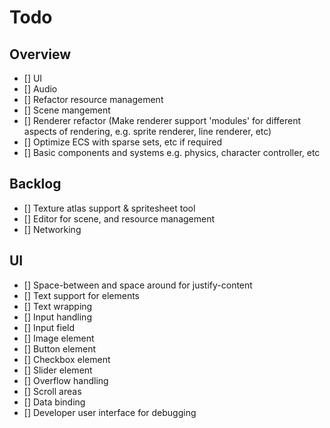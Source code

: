 # Todo

## Overview
- [] UI
- [] Audio
- [] Refactor resource management
- [] Scene mangement
- [] Renderer refactor (Make renderer support 'modules' for different aspects of rendering, e.g. sprite renderer, line renderer, etc)
- [] Optimize ECS with sparse sets, etc if required
- [] Basic components and systems e.g. physics, character controller, etc

## Backlog
- [] Texture atlas support & spritesheet tool
- [] Editor for scene, and resource management
- [] Networking

## UI
- [] Space-between and space around for justify-content
- [] Text support for elements
- [] Text wrapping
- [] Input handling
- [] Input field
- [] Image element
- [] Button element
- [] Checkbox element
- [] Slider element
- [] Overflow handling
- [] Scroll areas
- [] Data binding
- [] Developer user interface for debugging

